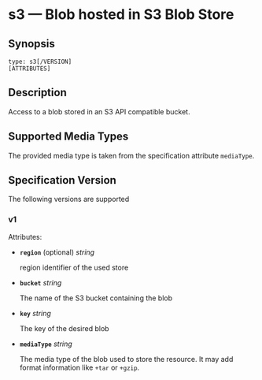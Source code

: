 # s3 — Blob hosted in S3 Blob Store

## Synopsis
```
type: s3[/VERSION]
[ATTRIBUTES]
```

## Description
Access to a blob stored in an S3 API compatible bucket.

## Supported Media Types

The provided media type is taken from the specification attribute `mediaType`.

## Specification Version

The following versions are supported

### v1

Attributes:

- **`region`** (optional) *string*

  region identifier of the used store

- **`bucket`** *string*

  The name of the S3 bucket containing the blob

- **`key`** *string*

  The key of the desired blob

- **`mediaType`** *string*

  The media type of the blob used to store the resource. It may add
  format information like `+tar` or `+gzip`.